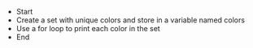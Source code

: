 * Start
* Create a set with unique colors and store in a variable named colors
* Use a for loop to print each color in the set
* End